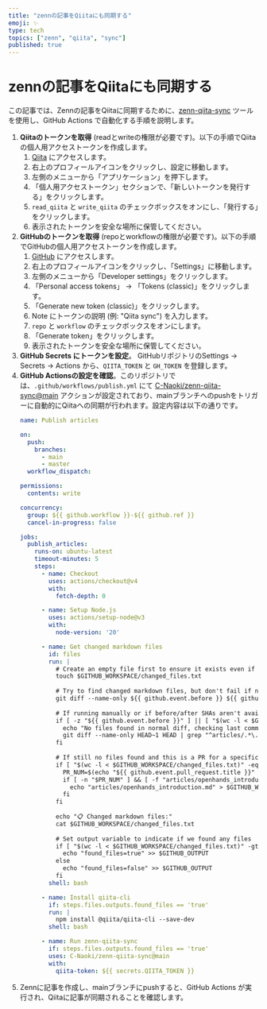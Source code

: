 ```yaml
---
title: "zennの記事をQiitaにも同期する"
emoji: ✨
type: tech
topics: ["zenn", "qiita", "sync"]
published: true
---
```


# zennの記事をQiitaにも同期する

この記事では、Zennの記事をQiitaに同期するために、[zenn-qiita-sync](https://github.com/C-Naoki/zenn-qiita-sync) ツールを使用し、GitHub Actions で自動化する手順を説明します。

1.  **Qiitaのトークンを取得** (readとwriteの権限が必要です)。以下の手順でQiitaの個人用アクセストークンを作成します。
    1.  [Qiita](https://qiita.com/) にアクセスします。
    2.  右上のプロフィールアイコンをクリックし、設定に移動します。
    3.  左側のメニューから「アプリケーション」を押下します。
    4.  「個人用アクセストークン」セクションで、「新しいトークンを発行する」をクリックします。
    5.  `read_qiita` と `write_qiita` のチェックボックスをオンにし、「発行する」をクリックします。
    6.  表示されたトークンを安全な場所に保管してください。
2.  **GitHubのトークンを取得** (repoとworkflowの権限が必要です)。以下の手順でGitHubの個人用アクセストークンを作成します。
    1.  [GitHub](https://github.com/) にアクセスします。
    2.  右上のプロフィールアイコンをクリックし、「Settings」に移動します。
    3.  左側のメニューから「Developer settings」をクリックします。
    4.  「Personal access tokens」 -> 「Tokens (classic)」をクリックします。
    5.  「Generate new token (classic)」をクリックします。
    6.  Note にトークンの説明 (例: "Qiita sync") を入力します。
    7.  `repo` と `workflow` のチェックボックスをオンにします。
    8.  「Generate token」をクリックします。
    9.  表示されたトークンを安全な場所に保管してください。
3.  **GitHub Secrets にトークンを設定**。 GitHubリポジトリのSettings -> Secrets -> Actions から、`QIITA_TOKEN` と `GH_TOKEN` を登録します。
4.  **GitHub Actionsの設定を確認**。このリポジトリでは、`.github/workflows/publish.yml` にて [C-Naoki/zenn-qiita-sync@main](https://github.com/C-Naoki/zenn-qiita-sync) アクションが設定されており、mainブランチへのpushをトリガーに自動的にQiitaへの同期が行われます。設定内容は以下の通りです。
    ```yaml
    name: Publish articles

    on:
      push:
        branches:
          - main
          - master
      workflow_dispatch:

    permissions:
      contents: write

    concurrency:
      group: ${{ github.workflow }}-${{ github.ref }}
      cancel-in-progress: false

    jobs:
      publish_articles:
        runs-on: ubuntu-latest
        timeout-minutes: 5
        steps:
          - name: Checkout
            uses: actions/checkout@v4
            with:
              fetch-depth: 0

          - name: Setup Node.js
            uses: actions/setup-node@v3
            with:
              node-version: '20'

          - name: Get changed markdown files
            id: files
            run: |
              # Create an empty file first to ensure it exists even if no files match
              touch $GITHUB_WORKSPACE/changed_files.txt
              
              # Try to find changed markdown files, but don't fail if none are found
              git diff --name-only ${{ github.event.before }} ${{ github.sha }} | grep "^articles/.*\.md$" > $GITHUB_WORKSPACE/changed_files.txt || true
              
              # If running manually or if before/after SHAs aren't available, check the last commit
              if [ -z "${{ github.event.before }}" ] || [ "$(wc -l < $GITHUB_WORKSPACE/changed_files.txt)" -eq 0 ]; then
                echo "No files found in normal diff, checking last commit..."
                git diff --name-only HEAD~1 HEAD | grep "^articles/.*\.md$" > $GITHUB_WORKSPACE/changed_files.txt || true
              fi
              
              # If still no files found and this is a PR for a specific article, add it manually
              if [ "$(wc -l < $GITHUB_WORKSPACE/changed_files.txt)" -eq 0 ] && [[ "${{ github.event.pull_request.title }}" == *"#"* ]]; then
                PR_NUM=$(echo "${{ github.event.pull_request.title }}" | grep -o '#[0-9]*' | tr -d '#')
                if [ -n "$PR_NUM" ] && [ -f "articles/openhands_introduction.md" ]; then
                  echo "articles/openhands_introduction.md" > $GITHUB_WORKSPACE/changed_files.txt
                fi
              fi
              
              echo "📋 Changed markdown files:"
              cat $GITHUB_WORKSPACE/changed_files.txt
              
              # Set output variable to indicate if we found any files
              if [ "$(wc -l < $GITHUB_WORKSPACE/changed_files.txt)" -gt 0 ]; then
                echo "found_files=true" >> $GITHUB_OUTPUT
              else
                echo "found_files=false" >> $GITHUB_OUTPUT
              fi
            shell: bash

          - name: Install qiita-cli
            if: steps.files.outputs.found_files == 'true'
            run: |
              npm install @qiita/qiita-cli --save-dev
            shell: bash

          - name: Run zenn-qiita-sync
            if: steps.files.outputs.found_files == 'true'
            uses: C-Naoki/zenn-qiita-sync@main
            with:
              qiita-token: ${{ secrets.QIITA_TOKEN }}
    ```
5.  Zennに記事を作成し、mainブランチにpushすると、GitHub Actions が実行され、Qiitaに記事が同期されることを確認します。